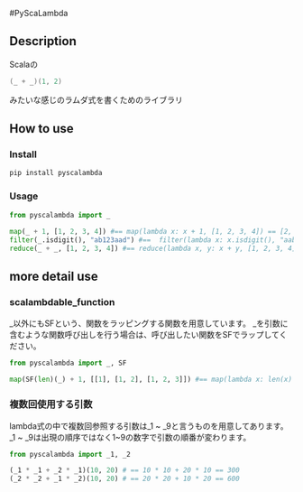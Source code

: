 #PyScaLambda

## Description
Scalaの
```scala
(_ + _)(1, 2)
```
みたいな感じのラムダ式を書くためのライブラリ

## How to use

### Install
```bash
pip install pyscalambda
```

### Usage
```py
from pyscalambda import _
	
map(_ + 1, [1, 2, 3, 4]) #== map(lambda x: x + 1, [1, 2, 3, 4]) == [2, 3, 4, 5]
filter(_.isdigit(), "ab123aad") #==  filter(lambda x: x.isdigit(), "aabb123cc") == "123"
reduce(_ + _, [1, 2, 3, 4]) #== reduce(lambda x, y: x + y, [1, 2, 3, 4]) == 10
```

## more detail use

### scalambdable_function
_以外にもSFという、関数をラッピングする関数を用意しています。
_を引数に含むような関数呼び出しを行う場合は、呼び出したい関数をSFでラップしてください。

```py
from pyscalambda import _, SF
	
map(SF(len)(_) + 1, [[1], [1, 2], [1, 2, 3]]) #== map(lambda x: len(x) + 1, [[1], [1, 2], [1, 2, 3]]) == [2, 3, 4]
```

### 複数回使用する引数
lambda式の中で複数回参照する引数は_1 ~ _9と言うものを用意してあります。
_1 ~ _9は出現の順序ではなく1~9の数字で引数の順番が変わります。
```py
from pyscalambda import _1, _2

(_1 * _1 + _2 * _1)(10, 20) # == 10 * 10 + 20 * 10 == 300
(_2 * _2 + _1 * _2)(10, 20) # == 20 * 20 + 10 * 20 == 600
```
